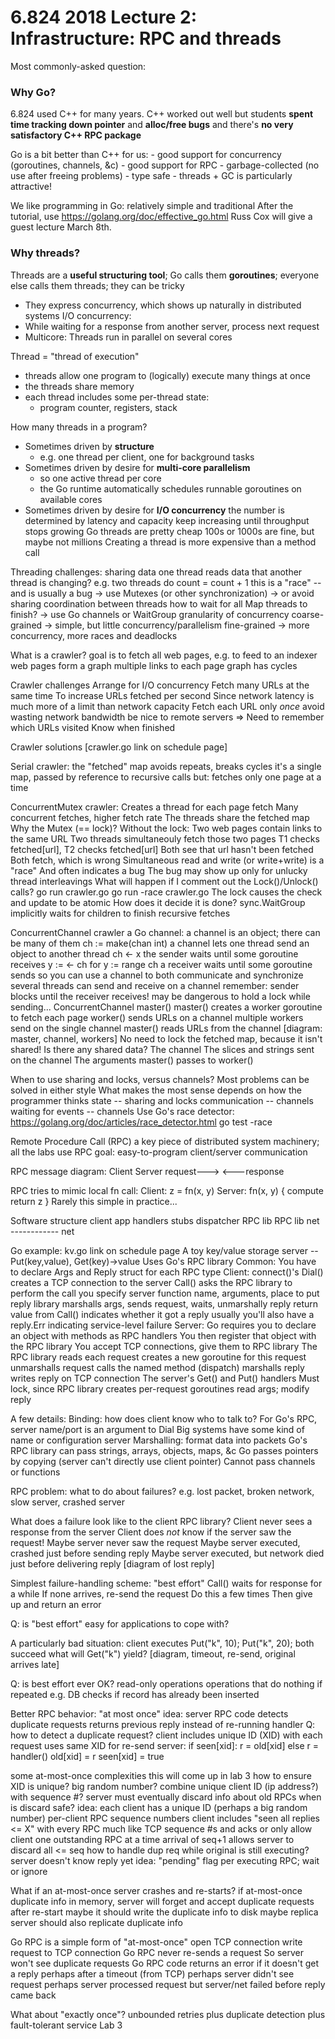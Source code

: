# 6.824 2018 Lecture 2: Infrastructure: RPC and threads

Most commonly-asked question: 

### Why Go?
  6.824 used C++ for many years. C++ worked out well but students **spent time tracking down pointer** and **alloc/free bugs** and there's **no very satisfactory C++ RPC package**
  
  Go is a bit better than C++ for us:
    - good support for concurrency (goroutines, channels, &c)
    - good support for RPC
    - garbage-collected (no use after freeing problems)
    - type safe
    - threads + GC is particularly attractive!
  
  We like programming in Go: relatively simple and traditional
  After the tutorial, use https://golang.org/doc/effective_go.html
  Russ Cox will give a guest lecture March 8th.

### Why threads?

Threads are a **useful structuring tool**; Go calls them **goroutines**; everyone else calls them threads; they can be tricky

- They express concurrency, which shows up naturally in distributed systems I/O concurrency:
- While waiting for a response from another server, process next request
- Multicore: Threads run in parallel on several cores

Thread = "thread of execution"
  - threads allow one program to (logically) execute many things at once
  - the threads share memory
  - each thread includes some per-thread state:
    - program counter, registers, stack

How many threads in a program?
  - Sometimes driven by **structure**
    - e.g. one thread per client, one for background tasks
  - Sometimes driven by desire for **multi-core parallelism**
    - so one active thread per core
    - the Go runtime automatically schedules runnable goroutines on available cores
  - Sometimes driven by desire for **I/O concurrency**
    the number is determined by latency and capacity
    keep increasing until throughput stops growing
  Go threads are pretty cheap
    100s or 1000s are fine, but maybe not millions
    Creating a thread is more expensive than a method call
    
Threading challenges:
  sharing data 
    one thread reads data that another thread is changing?
    e.g. two threads do count = count + 1
    this is a "race" -- and is usually a bug
    -> use Mutexes (or other synchronization)
    -> or avoid sharing
  coordination between threads
    how to wait for all Map threads to finish?
    -> use Go channels or WaitGroup
  granularity of concurrency
    coarse-grained -> simple, but little concurrency/parallelism
    fine-grained -> more concurrency, more races and deadlocks

What is a crawler?
  goal is to fetch all web pages, e.g. to feed to an indexer
  web pages form a graph
  multiple links to each page
  graph has cycles

Crawler challenges
  Arrange for I/O concurrency
    Fetch many URLs at the same time
    To increase URLs fetched per second
    Since network latency is much more of a limit than network capacity
  Fetch each URL only *once*
    avoid wasting network bandwidth
    be nice to remote servers
    => Need to remember which URLs visited 
  Know when finished
    
Crawler solutions [crawler.go link on schedule page]

Serial crawler:
  the "fetched" map avoids repeats, breaks cycles
  it's a single map, passed by reference to recursive calls
  but: fetches only one page at a time

ConcurrentMutex crawler:
  Creates a thread for each page fetch
    Many concurrent fetches, higher fetch rate
  The threads share the fetched map
  Why the Mutex (== lock)?
    Without the lock:
      Two web pages contain links to the same URL
      Two threads simultaneouly fetch those two pages
      T1 checks fetched[url], T2 checks fetched[url]
      Both see that url hasn't been fetched
      Both fetch, which is wrong
    Simultaneous read and write (or write+write) is a "race"
      And often indicates a bug
      The bug may show up only for unlucky thread interleavings
    What will happen if I comment out the Lock()/Unlock() calls?
      go run crawler.go
      go run -race crawler.go
    The lock causes the check and update to be atomic
  How does it decide it is done?
    sync.WaitGroup
    implicitly waits for children to finish recursive fetches

ConcurrentChannel crawler
  a Go channel:
    a channel is an object; there can be many of them
      ch := make(chan int)
    a channel lets one thread send an object to another thread
    ch <- x
      the sender waits until some goroutine receives
    y := <- ch
      for y := range ch
      a receiver waits until some goroutine sends
    so you can use a channel to both communicate and synchronize
    several threads can send and receive on a channel
    remember: sender blocks until the receiver receives!
      may be dangerous to hold a lock while sending...
  ConcurrentChannel master()
    master() creates a worker goroutine to fetch each page
    worker() sends URLs on a channel
      multiple workers send on the single channel
    master() reads URLs from the channel
    [diagram: master, channel, workers]
  No need to lock the fetched map, because it isn't shared!
  Is there any shared data?
    The channel
    The slices and strings sent on the channel
    The arguments master() passes to worker()

When to use sharing and locks, versus channels?
  Most problems can be solved in either style
  What makes the most sense depends on how the programmer thinks
    state -- sharing and locks
    communication -- channels
    waiting for events -- channels
  Use Go's race detector:
    https://golang.org/doc/articles/race_detector.html
    go test -race 

Remote Procedure Call (RPC)
  a key piece of distributed system machinery; all the labs use RPC
  goal: easy-to-program client/server communication

RPC message diagram:
  Client             Server
    request--->
       <---response

RPC tries to mimic local fn call:
  Client:
    z = fn(x, y)
  Server:
    fn(x, y) {
      compute
      return z
    }
  Rarely this simple in practice...

Software structure
  client app         handlers
    stubs           dispatcher
   RPC lib           RPC lib
     net  ------------ net

Go example: kv.go link on schedule page
  A toy key/value storage server -- Put(key,value), Get(key)->value
  Uses Go's RPC library
  Common:
    You have to declare Args and Reply struct for each RPC type
  Client:
    connect()'s Dial() creates a TCP connection to the server
    Call() asks the RPC library to perform the call
      you specify server function name, arguments, place to put reply
      library marshalls args, sends request, waits, unmarshally reply
      return value from Call() indicates whether it got a reply
      usually you'll also have a reply.Err indicating service-level failure
  Server:
    Go requires you to declare an object with methods as RPC handlers
    You then register that object with the RPC library
    You accept TCP connections, give them to RPC library
    The RPC library
      reads each request
      creates a new goroutine for this request
      unmarshalls request
      calls the named method (dispatch)
      marshalls reply
      writes reply on TCP connection
    The server's Get() and Put() handlers
      Must lock, since RPC library creates per-request goroutines
      read args; modify reply
 
A few details:
  Binding: how does client know who to talk to?
    For Go's RPC, server name/port is an argument to Dial
    Big systems have some kind of name or configuration server
  Marshalling: format data into packets
    Go's RPC library can pass strings, arrays, objects, maps, &c
    Go passes pointers by copying (server can't directly use client pointer)
    Cannot pass channels or functions

RPC problem: what to do about failures?
  e.g. lost packet, broken network, slow server, crashed server

What does a failure look like to the client RPC library?
  Client never sees a response from the server
  Client does *not* know if the server saw the request!
    Maybe server never saw the request
    Maybe server executed, crashed just before sending reply
    Maybe server executed, but network died just before delivering reply
  [diagram of lost reply]

Simplest failure-handling scheme: "best effort"
  Call() waits for response for a while
  If none arrives, re-send the request
  Do this a few times
  Then give up and return an error

Q: is "best effort" easy for applications to cope with?

A particularly bad situation:
  client executes
    Put("k", 10);
    Put("k", 20);
  both succeed
  what will Get("k") yield?
  [diagram, timeout, re-send, original arrives late]

Q: is best effort ever OK?
   read-only operations
   operations that do nothing if repeated
     e.g. DB checks if record has already been inserted

Better RPC behavior: "at most once"
  idea: server RPC code detects duplicate requests
    returns previous reply instead of re-running handler
  Q: how to detect a duplicate request?
  client includes unique ID (XID) with each request
    uses same XID for re-send
  server:
    if seen[xid]:
      r = old[xid]
    else
      r = handler()
      old[xid] = r
      seen[xid] = true

some at-most-once complexities
  this will come up in lab 3
  how to ensure XID is unique?
    big random number?
    combine unique client ID (ip address?) with sequence #?
  server must eventually discard info about old RPCs
    when is discard safe?
    idea:
      each client has a unique ID (perhaps a big random number)
      per-client RPC sequence numbers
      client includes "seen all replies <= X" with every RPC
      much like TCP sequence #s and acks
    or only allow client one outstanding RPC at a time
      arrival of seq+1 allows server to discard all <= seq
  how to handle dup req while original is still executing?
    server doesn't know reply yet
    idea: "pending" flag per executing RPC; wait or ignore

What if an at-most-once server crashes and re-starts?
  if at-most-once duplicate info in memory, server will forget
    and accept duplicate requests after re-start
  maybe it should write the duplicate info to disk
  maybe replica server should also replicate duplicate info

Go RPC is a simple form of "at-most-once"
  open TCP connection
  write request to TCP connection
  Go RPC never re-sends a request
    So server won't see duplicate requests
  Go RPC code returns an error if it doesn't get a reply
    perhaps after a timeout (from TCP)
    perhaps server didn't see request
    perhaps server processed request but server/net failed before reply came back

What about "exactly once"?
  unbounded retries plus duplicate detection plus fault-tolerant service
  Lab 3